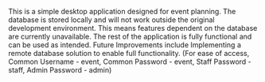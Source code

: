 This is a simple desktop application designed for event planning. The database is stored locally and will not work outside the original development environment. This means features dependent on the database are currently unavailable. The rest of the application is fully functional and can be used as intended. Future Improvements include Implementing a remote database solution to enable full functionality.
(For ease of access, Common Username - event, Common Password - event, Staff Password - staff, Admin Password - admin)

